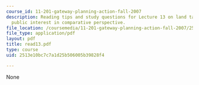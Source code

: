 ```yaml
---
course_id: 11-201-gateway-planning-action-fall-2007
description: Reading tips and study questions for Lecture 13 on land takings and the
  public interest in comparative perspective.
file_location: /coursemedia/11-201-gateway-planning-action-fall-2007/2513e10bc7c7a1d25b506005b39828f4_read13.pdf
file_type: application/pdf
layout: pdf
title: read13.pdf
type: course
uid: 2513e10bc7c7a1d25b506005b39828f4

---
```

None